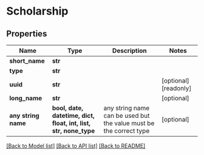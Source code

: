 # Scholarship


## Properties
Name | Type | Description | Notes
------------ | ------------- | ------------- | -------------
**short_name** | **str** |  | 
**type** | **str** |  | 
**uuid** | **str** |  | [optional] [readonly] 
**long_name** | **str** |  | [optional] 
**any string name** | **bool, date, datetime, dict, float, int, list, str, none_type** | any string name can be used but the value must be the correct type | [optional]

[[Back to Model list]](../README.md#documentation-for-models) [[Back to API list]](../README.md#documentation-for-api-endpoints) [[Back to README]](../README.md)


